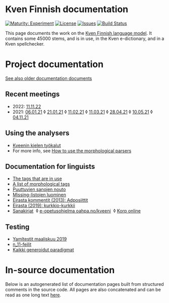 # Kven Finnish documentation

[![Maturity: Experiment](https://img.shields.io/badge/Maturity-Experiment-black.svg)](https://giellalt.github.io/MaturityClassification.html)
[![License](https://img.shields.io/github/license/giellalt/lang-fkv)](https://github.com/giellalt/lang-fkv/blob/main/LICENSE)
[![Issues](https://img.shields.io/github/issues/giellalt/lang-fkv)](https://github.com/giellalt/lang-fkv/issues)
[![Build Status](https://divvun-tc.thetc.se/api/github/v1/repository/giellalt/lang-fkv/main/badge.svg)](https://github.com/giellalt/lang-fkv/actions)

This page documents the work on the [Kven Finnish language model](http://github.com/giellalt/lang-fkv). 
It contains some 45000 stems, and is in use, in the Kven e-dictionary, 
and in a Kven spellchecker.


# Project documentation
[See also older documentation documents](old_documentation.html)

## Recent meetings
* 2022:
  [11.11.22](meetings/221111.html)
* 2021: 
  [06.01.21](meetings/210106.html) ◊
  [21.01.21](meetings/210121.html) ◊
  [11.02.21](meetings/210211.html) ◊
  [11.03.21](meetings/210311.html) ◊
  [28.04.21](meetings/210428.html) ◊
  [10.05.21](meetings/210510.html) ◊
  [04.11.21](meetings/211104.html)

## Using the analysers

* [Kveenin kielen työkalut](https://giellatekno.uit.no/cgi/index.fkv.fin.html)
* For more info, see [How to use the morphological parsers](/tools/docu-sme-manual.html)

## Documentation for linguists

* [The tags that are in use](https://gtsvn.uit.no/langtech/trunk/langs/fkv/src/fst/root.lexc)
* [A list of morphological tags](/lang/common/MorphologicalTags.html)
* [Puuttuvien sanojen nouto](PuuttuvienSanojenNouto.html)
* [Missing-listojen luominen](MissingLists.html)
* [Eirasta kommentit (2013): Adposiittit](adposiittit.txt)
* [Eirasta (2019): kurkkio-kurkkii](kurkkio-kurkkii.txt) 
* [Sanakirjat](/dicts/fkvdict/KvenDictionaries.html)  ◊
 [e-opetusohjelma oahpa.no/kveeni](/ped/fkv-oahpa.html)  ◊
 [Korp online](http://gtweb.uit.no/f_korp/)

## Testing

* [Yamltestit maaliskuu 2019](YamltestitMaaliskuu2019.html)
* [n_11-feilit](n_11-feilit.html)
* [Kaikki generoidut paradigmat](KaikkiGeneroidutParadigmat.html)


# In-source documentation

Below is an autogenerated list of documentation pages built from structured comments in the source code. All pages are also concatenated and can be read as one long text [here](fkv.md).

